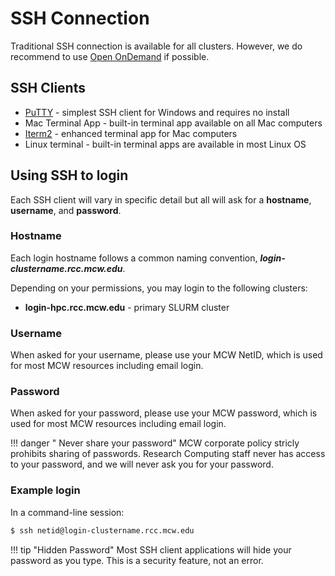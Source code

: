 # SSH Connection

Traditional SSH connection is available for all clusters. However, we do recommend to use [Open OnDemand](ondemand.md) if possible.

## SSH Clients

- [PuTTY](https://www.chiark.greenend.org.uk/~sgtatham/putty/latest.html) - simplest SSH client for Windows and requires no install
- Mac Terminal App - built-in terminal app available on all Mac computers
- [Iterm2](https://www.iterm2.com/) - enhanced terminal app for Mac computers
- Linux terminal - built-in terminal apps are available in most Linux OS

## Using SSH to login

Each SSH client will vary in specific detail but all will ask for a **hostname**, **username**, and **password**.

### Hostname

Each login hostname follows a common naming convention, ***login-clustername.rcc.mcw.edu***.

Depending on your permissions, you may login to the following clusters:

- **login-hpc.rcc.mcw.edu** - primary SLURM cluster

### Username

When asked for your username, please use your MCW NetID, which is used for most MCW resources including email login.

### Password

When asked for your password, please use your MCW password, which is used for most MCW resources including email login.

!!! danger " Never share your password"
    MCW corporate policy stricly prohibits sharing of passwords. Research Computing staff never has access to your password, and we will never ask you for your password. 

### Example login

In a command-line session:

```bash
$ ssh netid@login-clustername.rcc.mcw.edu
```

!!! tip "Hidden Password"
    Most SSH client applications will hide your password as you type. This is a security feature, not an error. 